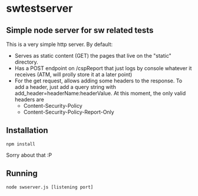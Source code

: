 # swtestserver
## Simple node server for sw related tests

This is a very simple http server. By default:

 * Serves as static content (GET) the pages that live on the "static" directory.
 * Has a POST endpoint on /cspReport that just logs by console whatever it receives (ATM, will prolly store it at a later point)
 * For the get request, allows adding some headers to the response. To add a header, just add a query string with add_header=headerName:headerValue. At this moment, the only valid headers are
   * Content-Security-Policy
   * Content-Security-Policy-Report-Only

## Installation

```
npm install
```

Sorry about that :P

## Running

```
node swserver.js [listening port]
```


